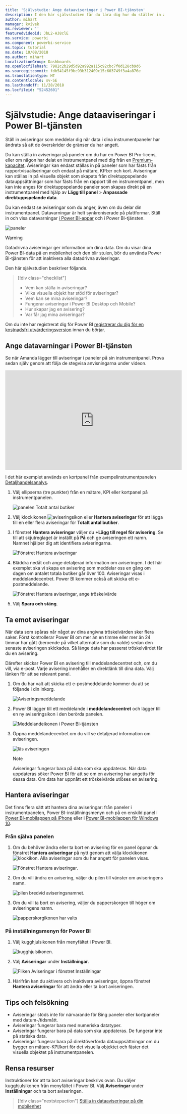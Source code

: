 ```yaml
---
title: 'Självstudie: Ange dataaviseringar i Power BI-tjänsten'
description: I den här självstudien får du lära dig hur du ställer in aviseringar som meddelar dig när data i dina instrumentpaneler har ändrats så att de överskrider de gränser du har angett i Microsoft Power BI-tjänsten.
author: mihart
manager: kvivek
ms.reviewer: ''
featuredvideoid: JbL2-HJ8clE
ms.service: powerbi
ms.component: powerbi-service
ms.topic: tutorial
ms.date: 10/08/2018
ms.author: mihart
LocalizationGroup: Dashboards
ms.openlocfilehash: 7982c2b29d5d92a992a115c92cbc7f0d128cb9d6
ms.sourcegitcommit: fdb54145f9bc93b312409c15c603749f3a4a876e
ms.translationtype: HT
ms.contentlocale: sv-SE
ms.lasthandoff: 11/28/2018
ms.locfileid: "52452601"
---
```

# <a name="tutorial-set-data-alerts-in-power-bi-service"></a>Självstudie: Ange dataaviseringar i Power BI-tjänsten
Ställ in aviseringar som meddelar dig när data i dina instrumentpaneler har ändrats så att de överskrider de gränser du har angett. 

Du kan ställa in aviseringar på paneler om du har en Power BI Pro-licens, eller om någon har delat en instrumentpanel med dig från en [Premium-kapacitet](../service-premium.md). Aviseringar kan endast ställas in på paneler som har fästs från rapportvisualiseringar och endast på mätare, KPI:er och kort. Aviseringar kan ställas in på visuella objekt som skapats från direktuppspelande datauppsättningar som har fästs från en rapport till en instrumentpanel, men kan inte anges för direktuppspelande paneler som skapas direkt på en instrumentpanel med hjälp av **Lägg till panel** > **Anpassade direktuppspelande data**. 

Du kan endast se aviseringar som du anger, även om du delar din instrumentpanel. Datavarningar är helt synkroniserade på plattformar. Ställ in och visa datavarningar [i Power BI-appar](mobile/mobile-set-data-alerts-in-the-mobile-apps.md) och i Power BI-tjänsten. 

![paneler](../media/service-set-data-alerts/powerbi-alert-types-new.png)

> [!WARNING]
> Datadrivna aviseringar ger information om dina data. Om du visar dina Power BI-data på en mobilenhet och den blir stulen, bör du använda Power BI-tjänsten för att inaktivera alla datadrivna aviseringar.
> 

Den här självstudien beskriver följande.
> [!div class="checklist"]
> * Vem kan ställa in aviseringar?
> * Vilka visuella objekt har stöd för aviseringar?
> * Vem kan se mina aviseringar?
> * Fungerar aviseringar i Power BI Desktop och Mobile?
> * Hur skapar jag en avisering?
> * Var får jag mina aviseringar?

Om du inte har registrerat dig för Power BI [registrerar du dig för en kostnadsfri utvärderingsversion](https://app.powerbi.com/signupredirect?pbi_source=web) innan du börjar.

## <a name="set-data-alerts-in-power-bi-service"></a>Ange datavarningar i Power BI-tjänsten
Se när Amanda lägger till aviseringar i paneler på sin instrumentpanel. Prova sedan själv genom att följa de stegvisa anvisningarna under videon.

<iframe width="560" height="315" src="https://www.youtube.com/embed/JbL2-HJ8clE" frameborder="0" allowfullscreen></iframe>

I det här exemplet används en kortpanel från exempelinstrumentpanelen [Detaljhandelsanalys](http://go.microsoft.com/fwlink/?LinkId=529778).

1. Välj ellipserna (tre punkter) från en mätare, KPI eller kortpanel på instrumentpanelen.
   
   ![panelen Totalt antal butiker](media/end-user-alerts/powerbi-card.png)
2. Välj klockikonen ![aviseringsikon](media/end-user-alerts/power-bi-bell-icon.png) eller **Hantera aviseringar** för att lägga till en eller flera aviseringar för **Totalt antal butiker**.
   
1. I fönstret **Hantera aviseringar** väljer du **+Lägg till regel för avisering**.  Se till att skjutreglaget är inställt på **På** och ge aviseringen ett namn. Namnet hjälper dig att identifiera aviseringarna.
   
   ![Fönstret Hantera aviseringar](media/end-user-alerts/powerbi-alert-title.png)
4. Bläddra nedåt och ange detaljerad information om aviseringen.  I det här exemplet ska vi skapa en avisering som meddelar oss en gång om dagen om antalet totala butiker går över 100. Aviseringar visas i meddelandecentret. Power BI kommer också att skicka ett e-postmeddelande.
   
   ![Fönstret Hantera aviseringar, ange tröskelvärde](media/end-user-alerts/power-bi-set-alert-details.png)
5. Välj **Spara och stäng**.

## <a name="receiving-alerts"></a>Ta emot aviseringar
När data som spåras når något av dina angivna tröskelvärden sker flera saker. Först kontrollerar Power BI om mer än en timme eller mer än 24 timmar har gått (beroende på vilket alternativ som du valde) sedan den senaste aviseringen skickades. Så länge data har passerat tröskelvärdet får du en avisering.

Därefter skickar Power BI en avisering till meddelandecentret och, om du vill, via e-post. Varje avisering innehåller en direktlänk till dina data. Välj länken för att se relevant panel.  

1. Om du har valt att skicka ett e-postmeddelande kommer du att se följande i din inkorg.
   
   ![Aviseringsmeddelande](media/end-user-alerts/powerbi-alerts-email.png)
2. Power BI lägger till ett meddelande i **meddelandecentret** och lägger till en ny aviseringsikon i den berörda panelen.
   
   ![Meddelandeikonen i Power BI-tjänsten](media/end-user-alerts/powerbi-alert-notifications.png)
3. Öppna meddelandecentret om du vill se detaljerad information om aviseringen.
   
    ![läs aviseringen](media/end-user-alerts/powerbi-alert-notification.png)
   
   > [!NOTE]
   > Aviseringar fungerar bara på data som ska uppdateras. När data uppdateras söker Power BI för att se om en avisering har angetts för dessa data. Om data har uppnått ett tröskelvärde utlöses en avisering.
   > 
   > 

## <a name="managing-alerts"></a>Hantera aviseringar
Det finns flera sätt att hantera dina aviseringar: från paneler i instrumentpanelen, Power BI-inställningsmenyn och på en enskild panel i [Power BI-mobilappen på iPhone](mobile/mobile-set-data-alerts-in-the-mobile-apps.md) eller i [Power BI-mobilappen för Windows 10](mobile/mobile-set-data-alerts-in-the-mobile-apps.md).

### <a name="from-the-tile-itself"></a>Från själva panelen
1. Om du behöver ändra eller ta bort en avisering för en panel öppnar du fönstret **Hantera aviseringar** på nytt genom att välja klockikonen ![klockikon](media/end-user-alerts/power-bi-bell-icon.png). Alla aviseringar som du har angett för panelen visas.
   
    ![Fönstret Hantera aviseringar](media/end-user-alerts/powerbi-see-alerts.png).
2. Om du vill ändra en avisering, väljer du pilen till vänster om aviseringens namn.
   
    ![pilen bredvid aviseringsnamnet](media/end-user-alerts/powerbi-see-alerts-arrow.png).
3. Om du vill ta bort en avisering, väljer du papperskorgen till höger om aviseringens namn.
   
      ![papperskorgikonen har valts](media/end-user-alerts/powerbi-see-alerts-delete.png)

### <a name="from-the-power-bi-settings-menu"></a>På inställningsmenyn för Power BI
1. Välj kugghjulsikonen från menyfältet i Power BI.
   
    ![kugghjulsikonen](media/end-user-alerts/powerbi-gear-icon.png).
2. Välj **Aviseringar** under **Inställningar**.
   
    ![Fliken Aviseringar i fönstret Inställningar](media/end-user-alerts/powerbi-alert-settings.png)
3. Härifrån kan du aktivera och inaktivera aviseringar, öppna fönstret **Hantera aviseringar** för att ändra eller ta bort aviseringen.

## <a name="tips-and-troubleshooting"></a>Tips och felsökning
* Aviseringar stöds inte för närvarande för Bing paneler eller kortpaneler med datum-/tidsmått.
* Aviseringar fungerar bara med numeriska datatyper.
* Aviseringar fungerar bara på data som ska uppdateras. De fungerar inte på statiska data.
* Aviseringar fungerar bara på direktöverförda datauppsättningar om du bygger en mätare-KPI/kort för det visuella objektet och fäster det visuella objektet på instrumentpanelen.

## <a name="clean-up-resources"></a>Rensa resurser
Instruktioner för att ta bort aviseringar beskrivs ovan. Du väljer kugghjulsikonen från menyfältet i Power BI. Välj **Aviseringar** under **Inställningar** och ta bort aviseringen.

> [!div class="nextstepaction"]
> [Ställa in dataaviseringar på din mobilenhet](mobile/mobile-set-data-alerts-in-the-mobile-apps.md)


